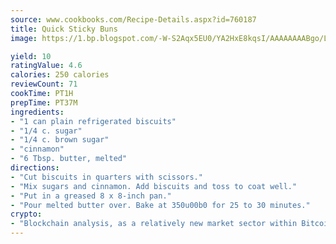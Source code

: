 ```yaml
---
source: www.cookbooks.com/Recipe-Details.aspx?id=760187
title: Quick Sticky Buns
image: https://1.bp.blogspot.com/-W-S2Aqx5EU0/YA2HxE8kqsI/AAAAAAAABgo/LNxJ2X_rvYgPNsplYMgQNjuwxaZ0e3pQQCLcBGAsYHQ/s320/17.png

yield: 10
ratingValue: 4.6
calories: 250 calories
reviewCount: 71
cookTime: PT1H
prepTime: PT37M
ingredients:
- "1 can plain refrigerated biscuits"
- "1/4 c. sugar"
- "1/4 c. brown sugar"
- "cinnamon"
- "6 Tbsp. butter, melted"
directions:
- "Cut biscuits in quarters with scissors."
- "Mix sugars and cinnamon. Add biscuits and toss to coat well."
- "Put in a greased 8 x 8-inch pan."
- "Pour melted butter over. Bake at 350u00b0 for 25 to 30 minutes."
crypto:
- "Blockchain analysis, as a relatively new market sector within Bitcoin, demonstrates the weakness of pseudonymity."
---
```

